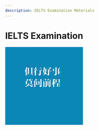 ```yaml
---
description: IELTS Examination Materials
---
```


# IELTS Examination

![Just do it ! Be ambitous ! ](.gitbook/assets/test-small.jpg)



